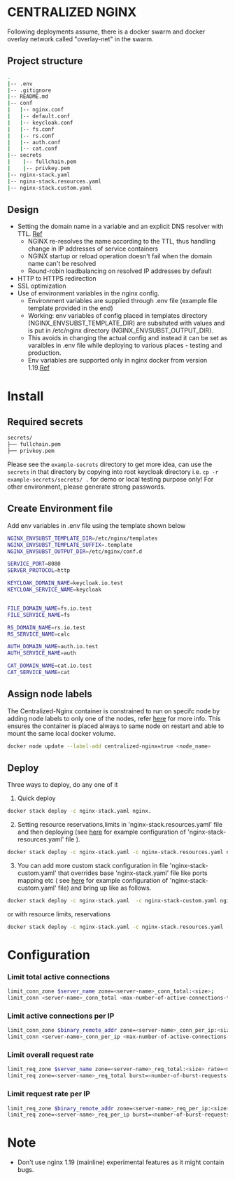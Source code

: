 # CENTRALIZED NGINX

Following deployments assume, there is a docker swarm and docker overlay network called "overlay-net" in the swarm.

## Project structure
```sh
.
|-- .env
|-- .gitignore
|-- README.md
|-- conf
|   |-- nginx.conf
|   |-- default.conf    
|   |-- keycloak.conf
|   |-- fs.conf
|   |-- rs.conf
|   |-- auth.conf
|   |-- cat.conf 
|-- secrets
|    |-- fullchain.pem
|    |-- privkey.pem
|-- nginx-stack.yaml
|-- nginx-stack.resources.yaml 
|-- nginx-stack.custom.yaml 
```

## Design
* Setting the domain name in a variable and an explicit DNS resolver with TTL. [Ref](https://www.nginx.com/blog/dns-service-discovery-nginx-plus/#Methods-for-Service-Discovery-with-DNS-for-NGINX-and-NGINX%C2%A0Plus)
    * NGINX re-resolves the name according to the TTL, thus handling change in IP addresses of service containers
    * NGINX startup or reload operation doesn't fail when the domain name can't be resolved
    * Round-robin loadbalancing on resolved IP addresses by default
* HTTP to HTTPS redirection
* SSL optimization
* Use of environment variables in the nginx config. 
    * Environment variables are supplied through .env file (example file
      template provided in the end)
    * Working: env variables of config  placed in  templates directory (NGINX_ENVSUBST_TEMPLATE_DIR) are subsituted with 
      values and is put in /etc/nginx directory (NGINX_ENVSUBST_OUTPUT_DIR).
    * This avoids in changing the actual config and instead it can be set as varaibles in .env file
       while deploying to various places - testing and production.
    * Env variables are supported only in  nginx docker from version 1.19.[Ref](https://hub.docker.com/_/nginx)

# Install


## Required secrets

```sh
secrets/
├── fullchain.pem
├── privkey.pem

```
   Please see the ``example-secrets`` directory to get more idea, can use the ``secrets`` in that directory by copying into root keycloak directory i.e. ``cp -r example-secrets/secrets/ .`` for demo or local testing purpose only! For other environment, please generate strong passwords.

## Create Environment file
Add env variables in .env file using the template shown below

```sh
NGINX_ENVSUBST_TEMPLATE_DIR=/etc/nginx/templates
NGINX_ENVSUBST_TEMPLATE_SUFFIX=.template
NGINX_ENVSUBST_OUTPUT_DIR=/etc/nginx/conf.d

SERVICE_PORT=8080
SERVER_PROTOCOL=http

KEYCLOAK_DOMAIN_NAME=keycloak.io.test
KEYCLOAK_SERVICE_NAME=keycloak


FILE_DOMAIN_NAME=fs.io.test
FILE_SERVICE_NAME=fs

RS_DOMAIN_NAME=rs.io.test
RS_SERVICE_NAME=calc

AUTH_DOMAIN_NAME=auth.io.test
AUTH_SERVICE_NAME=auth

CAT_DOMAIN_NAME=cat.io.test
CAT_SERVICE_NAME=cat
```

## Assign node labels

The Centralized-Nginx container is constrained to run on specifc node by adding node labels to only one of the nodes, refer [here](https://docs.docker.com/engine/swarm/services/#placement-constraints) for more info. This ensures the container is placed always to same node on restart and able to mount the same local docker volume.
```sh
docker node update --label-add centralized-nginx=true <node_name>
```

## Deploy

Three ways to deploy, do any one of it
1. Quick deploy  
```sh
docker stack deploy -c nginx-stack.yaml nginx.

```

2. Setting resource reservations,limits in 'nginx-stack.resources.yaml' file and then deploying (see [here](example-nginx-stack-resources.yaml) for example configuration of 'nginx-stack-resources.yaml' file ).

```sh
docker stack deploy -c nginx-stack.yaml -c nginx-stack.resources.yaml nginx
```
3. You can add more custom stack configuration in file 'nginx-stack-custom.yaml' that overrides base 'nginx-stack.yaml' file like ports mapping etc ( see [here](example-nginx-stack-custom.yaml) for example configuration of 'nginx-stack-custom.yaml' file)  and bring up like as follows.

```sh
docker stack deploy -c nginx-stack.yaml  -c nginx-stack-custom.yaml nginx
```
or 
with resource limits, reservations
```sh
docker stack deploy -c nginx-stack.yaml -c nginx-stack.resources.yaml -c nginx-stack.custom.yaml nginx
```


# Configuration

### Limit total active connections
```sh
limit_conn_zone $server_name zone=<server-name>_conn_total:<size>;
limit_conn <server-name>_conn_total <max-number-of-active-connections-to-server>;
```
### Limit active connections per IP
```sh
limit_conn_zone $binary_remote_addr zone=<server-name>_conn_per_ip:<size>;
limit_conn <server-name>_conn_per_ip <max-number-of-active-connections-to-server-per-IP>;
```
### Limit overall request rate
```sh
limit_req_zone $server_name zone=<server-name>_req_total:<size> rate=<max-request-rate-to-server>;
limit_req zone=<server-name>_req_total burst=<number-of-burst-requests-allowed> nodelay;
```
### Limit request rate per IP
```sh
limit_req_zone $binary_remote_addr zone=<server-name>_req_per_ip:<size> rate=<max-request-rate-to-server-per-IP>r/s;
limit_req zone=<server-name>_req_per_ip burst=<number-of-burst-requests-allowed> nodelay;
```


# Note 
  * Don't use nginx 1.19 (mainline) experimental features as it might contain bugs.
